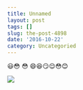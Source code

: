 ```yaml
---
title: Unnamed
layout: post
tags: []
slug: the-post-4898
date: '2016-10-22'
category: Uncategoried
---
```

:smiley::flushed: :flushed: :smile::laughing::smirk::relieved::flushed::blush:

![](http://tse1.mm.bing.net/th?id=OIP.M162231f3e8061741bc2c6357e3bbcfbdo0&w=234&h=181&c=7&rs=1&qlt=90&o=4&pid=1.1)
